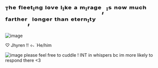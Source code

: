 # ᵀʰᵉ ᶠˡᵉᵉᵗᶦⁿᵍ ˡᵒᵛᵉ ˡᶦᵏᵉ ᵃ ᵐᶦʳᵃᵍᵉ, ᶦˢ ⁿᵒʷ ᵐᵘᶜʰ ᶠᵃʳᵗʰᵉʳ, ˡᵒⁿᵍᵉʳ ᵗʰᵃⁿ ᵉᵗᵉʳⁿᶦᵗʸ
![image](https://static.wikia.nocookie.net/148b2ca3-f33f-4e16-9ff1-7b622056f72b/scale-to-width/755)

♡ Jhyren !! ⟡˖ ࣪ He/him

![image](https://i.postimg.cc/903tJ6Dj/image-removebg-preview-1.png)  please feel free to cuddle ! INT in whispers bc im more likely to respond there <3 
